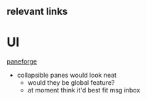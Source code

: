 ## relevant links 

# UI 
[paneforge](https://paneforge.com/docs/examples/collapsible-panes)
- collapsible panes would look neat 
    - would they be global feature? 
    - at moment think it'd best fit msg inbox 
